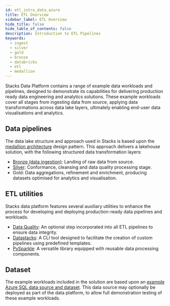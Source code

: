 ```yaml
---
id: etl_intro_data_azure
title: ETL Overview
sidebar_label: ETL Overview
hide_title: false
hide_table_of_contents: false
description: Introduction to ETL Pipelines
keywords:
  - ingest
  - silver
  - gold
  - bronze
  - databricks
  - etl
  - medallion
---
```


Stacks Data Platform contains a range of example data workloads and pipelines, designed to demonstrate its capabilities
for delivering production ready data engineering and analytics solutions. These example workloads cover all stages from
ingesting data from source, applying data transformations across data lake layers, ultimately enabling end-user data
visualisations and analytics.

## Data pipelines

The data lake structure and approach used in Stacks is based upon the
[medallion architecture](https://www.databricks.com/glossary/medallion-architecture) design pattern. This approach
delivers a lakehouse solution, with the following structured data transformation layers:

* [Bronze (data ingestion)](ingest_data_azure.md): Landing of raw data from source.
* [Silver](silver_data_azure.md): Conformance, cleansing and data quality processing stage.
* Gold: Data aggregations, refinement and enrichment, producing datasets optimised for analytics and visualisation.

## ETL utilities

Stacks data platform features several auxiliary utilities to enhance the process for developing and deploying
production-ready data pipelines and workloads.

* [Data Quality](data_quality_azure.md): An optional step incorporated into all ETL pipelines to ensure data integrity.
* [Datastacks](datastacks.md): A CLI tool designed to facilitate the creation of custom pipelines using predefined templates.
* [PySparkle](pysparkle/pysparkle_quickstart.md): A versatile library equipped with reusable data processing components.

## Dataset

The example workloads included in the solution are based upon an
[example Azure SQL data source and dataset](../getting_started/example_data_source.md). This data source may optionally
be deployed as part of the data platform, to allow full demonstration testing of these example workloads.
